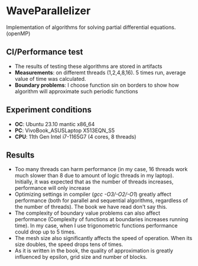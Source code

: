 # WaveParallelizer
Implementation of algorithms for solving partial differential equations. (openMP)
## CI/Performance test
- The results of testing these algorithms are stored in artifacts
- **Measurements**: on differemt threads (1,2,4,8,16). 5 times run, average value of time was calculated.
- **Boundary problems**: I choose function sin on borders to show how algorithm will approximate such periodic functions 
## Experiment conditions
- **OC**: Ubuntu 23.10 mantic x86_64
- **PC**: VivoBook_ASUSLaptop X513EQN_S5
- **CPU**: 11th Gen Intel i7-1165G7 (4 cores, 8 threads)
## Results
- Too many threads can harm performance (in my case, 16 threads work much slower than 8 due to amount of logic threads in my laptop). Initially, it was expected that as the number of threads increases, performance will only increase
- Optimizing settings in compiler (*gcc -O3/-O2/-O1*) greatly affect performance (both for parallel and sequential algorithms, regardless of the number of threads). The book we have read don't say this.
- The complexity of boundary value problems can also affect performance (Complexity of functions at boundaries increases running time). In my case, when I use trigonometric functions performance could drop up to 5 times.
- The mesh size also significantly affects the speed of operation. When its size doubles, the speed drops tens of times.
- As it is written in the book, the quality of approximation is greatly influenced by epsilon, grid size and number of blocks.